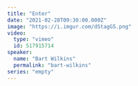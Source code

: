 ```yaml
---
title: "Enter"
date: "2021-02-28T09:30:00.000Z"
image: "https://i.imgur.com/dStagG5.png"
video:
  type: "vimeo"
  id: 517915714
speaker:
  name: "Bart Wilkins"
  permalink: "bart-wilkins"
series: "empty"
---
```

